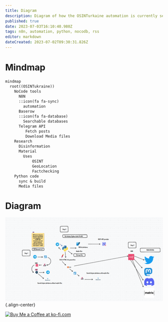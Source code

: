 ```yaml
---
title: Diagram
description: Diagram of how the OSINTurkaine automation is currently setup
published: true
date: 2023-07-03T16:10:40.980Z
tags: n8n, automation, python, nocodb, rss
editor: markdown
dateCreated: 2023-07-02T09:30:31.826Z
---
```


# Mindmap
```
mindmap
  root((OSINTukraine))
    NoCode tools
      N8N
      ::icon(fa fa-sync)
        automation
      Baserow
      ::icon(fa fa-database)
        Searchable databases
      Telegram API
         Fetch posts
         Download Media files
    Research
      Disinformation
      Material
        Uses
            OSINT
            GeoLocation
            Factchecking
    Python code
      sync & build
      Media files
```


# Diagram
![signal-2023-03-04-084145_002.png](/signal-2023-03-04-084145_002.png){.align-center}

<a href='https://ko-fi.com/E1E2E81MW' target='_blank'><img height='36' style='border:0px;height:36px;' src='https://storage.ko-fi.com/cdn/kofi2.png?v=3' border='0' alt='Buy Me a Coffee at ko-fi.com' /></a>